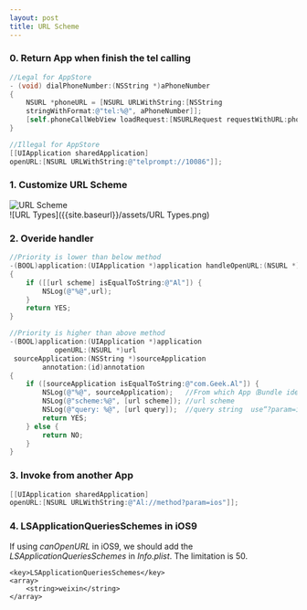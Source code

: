 ```yaml
---
layout: post
title: URL Scheme
---
```


### 0. Return App when finish the tel calling
```objective-c
//Legal for AppStore
- (void) dialPhoneNumber:(NSString *)aPhoneNumber
{
    NSURL *phoneURL = [NSURL URLWithString:[NSString
    stringWithFormat:@"tel:%@", aPhoneNumber]];
    [self.phoneCallWebView loadRequest:[NSURLRequest requestWithURL:phoneURL]];
}

//Illegal for AppStore
[[UIApplication sharedApplication]
openURL:[NSURL URLWithString:@"telprompt://10086"]];
```

### 1. Customize URL Scheme
![URL Scheme]({{site.baseurl}}/assets/URL_Scheme.png)  
![URL Types]({{site.baseurl}}/assets/URL Types.png)

### 2. Overide handler
```objective-c
//Priority is lower than below method
-(BOOL)application:(UIApplication *)application handleOpenURL:(NSURL *)url
{
    if ([[url scheme] isEqualToString:@"Al"]) {
        NSLog(@"%@",url);
    }
    return YES;
}

//Priority is higher than above method
-(BOOL)application:(UIApplication *)application
           openURL:(NSURL *)url
 sourceApplication:(NSString *)sourceApplication
        annotation:(id)annotation
{
    if ([sourceApplication isEqualToString:@"com.Geek.Al"]) {
        NSLog(@"%@", sourceApplication);   //From which App（Bundle identifier）
        NSLog(@"scheme:%@", [url scheme]); //url scheme
        NSLog(@"query: %@", [url query]);  //query string  use“?param=ios”format
        return YES;
    } else {
        return NO;
    }
}
```

### 3. Invoke from another App
```objective-c
[[UIApplication sharedApplication]
openURL:[NSURL URLWithString:@"Al://method?param=ios"]];
```

### 4. LSApplicationQueriesSchemes in iOS9
If using *canOpenURL* in iOS9, we should add the *LSApplicationQueriesSchemes*
in *Info.plist*. The limitation is 50.  

```
<key>LSApplicationQueriesSchemes</key>  
<array>  
    <string>weixin</string>  
</array>
```
